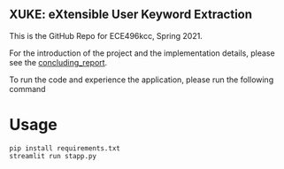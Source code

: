 ## XUKE: eXtensible User Keyword Extraction

This is the GitHub Repo for ECE496kcc, Spring 2021. 

For the introduction of the project and the implementation details, please see the [concluding_report](./concluding_report.pdf).

To run the code and experience the application, please run the following command

# Usage
```
pip install requirements.txt
streamlit run stapp.py
```


